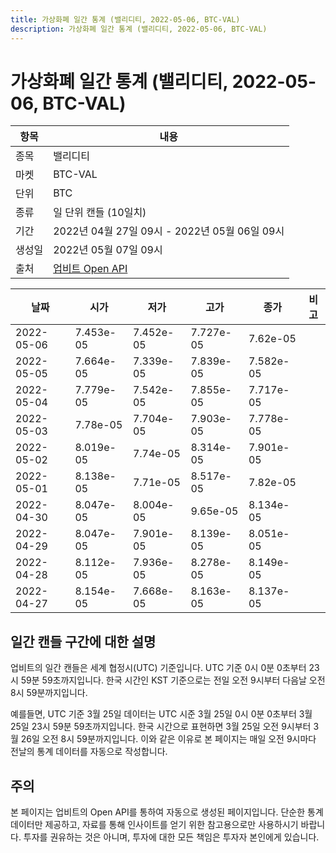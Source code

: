 ```yaml
---
title: 가상화폐 일간 통계 (밸리디티, 2022-05-06, BTC-VAL)
description: 가상화폐 일간 통계 (밸리디티, 2022-05-06, BTC-VAL)
---
```



가상화폐 일간 통계 (밸리디티, 2022-05-06, BTC-VAL)
===

|항목|내용|
|--|--|
|종목|밸리디티|
|마켓|BTC-VAL|
|단위|BTC|
|종류|일 단위 캔들 (10일치)|
|기간|2022년 04월 27일 09시 - 2022년 05월 06일 09시|
|생성일|2022년 05월 07일 09시|
|출처|[업비트 Open API](https://docs.upbit.com)|


|날짜|시가|저가|고가|종가|비고|
|--|--|--|--|--|--|
|2022-05-06|7.453e-05|7.452e-05|7.727e-05|7.62e-05|    |
|2022-05-05|7.664e-05|7.339e-05|7.839e-05|7.582e-05|    |
|2022-05-04|7.779e-05|7.542e-05|7.855e-05|7.717e-05|    |
|2022-05-03|7.78e-05|7.704e-05|7.903e-05|7.778e-05|    |
|2022-05-02|8.019e-05|7.74e-05|8.314e-05|7.901e-05|    |
|2022-05-01|8.138e-05|7.71e-05|8.517e-05|7.82e-05|    |
|2022-04-30|8.047e-05|8.004e-05|9.65e-05|8.134e-05|    |
|2022-04-29|8.047e-05|7.901e-05|8.139e-05|8.051e-05|    |
|2022-04-28|8.112e-05|7.936e-05|8.278e-05|8.149e-05|    |
|2022-04-27|8.154e-05|7.668e-05|8.163e-05|8.137e-05|    |


일간 캔들 구간에 대한 설명
---


업비트의 일간 캔들은 세계 협정시(UTC) 기준입니다. 
UTC 기준 0시 0분 0초부터 23시 59분 59초까지입니다. 
한국 시간인 KST 기준으로는 전일 오전 9시부터 다음날 오전 8시 59분까지입니다. 


예를들면, UTC 기준 3월 25일 데이터는 UTC 시준 3월 25일 0시 0분 0초부터 3월 25일 23시 59분 59초까지입니다. 
한국 시간으로 표현하면 3월 25일 오전 9시부터 3월 26일 오전 8시 59분까지입니다. 
이와 같은 이유로 본 페이지는 매일 오전 9시마다 전날의 통계 데이터를 자동으로 작성합니다. 


주의
---


본 페이지는 업비트의 Open API를 통하여 자동으로 생성된 페이지입니다. 
단순한 통계 데이터만 제공하고, 자료를 통해 인사이트를 얻기 위한 참고용으로만 사용하시기 바랍니다. 
투자를 권유하는 것은 아니며, 투자에 대한 모든 책임은 투자자 본인에게 있습니다. 
